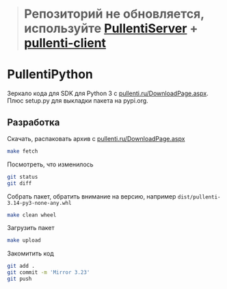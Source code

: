 > # Репозиторий не обновляется, используйте <a href="https://github.com/pullenti/PullentiServer">PullentiServer</a> + <a href="https://github.com/pullenti/pullenti-client">pullenti-client</a>

# PullentiPython

Зеркало кода для SDK для Python 3 с [pullenti.ru/DownloadPage.aspx](http://www.pullenti.ru/DownloadPage.aspx). Плюс setup.py для выкладки пакета на pypi.org.

## Разработка

Скачать, распаковать архив с [pullenti.ru/DownloadPage.aspx](http://www.pullenti.ru/DownloadPage.aspx)

```bash
make fetch
```

Посмотреть, что изменилось

```bash
git status
git diff
```

Собрать пакет, обратить внимание на версию, например `dist/pullenti-3.14-py3-none-any.whl`

```bash
make clean wheel
```

Загрузить пакет

```bash
make upload
```

Закомитить код

```bash
git add .
git commit -m 'Mirror 3.23'
git push
```
